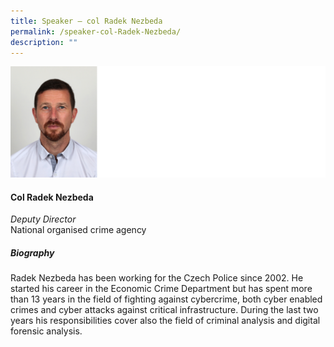 ```yaml
---
title: Speaker – col Radek Nezbeda
permalink: /speaker-col-Radek-Nezbeda/
description: ""
---
```

![](/images/Speakers/col%20Radek%20Nezbeda.jpg)

#### **Col Radek Nezbeda**

*Deputy Director*  
National organised crime agency

##### **Biography**
Radek Nezbeda has been working for the Czech Police since 2002. He started his career in the Economic Crime Department but has spent more than 13 years in the field of fighting against cybercrime, both cyber enabled crimes and cyber attacks against critical infrastructure. During the last two years his responsibilities cover also the field of criminal analysis and digital forensic analysis.